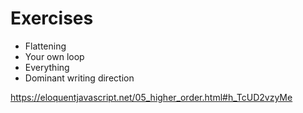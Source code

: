 # Exercises

* Flattening
* Your own loop
* Everything
* Dominant writing direction

https://eloquentjavascript.net/05_higher_order.html#h_TcUD2vzyMe